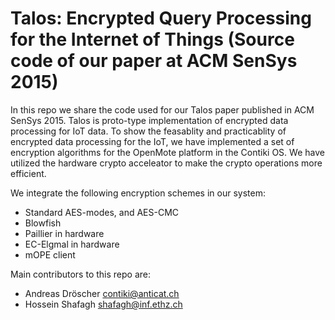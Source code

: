 Talos: Encrypted Query Processing for the Internet of Things (Source code of our paper at ACM SenSys 2015)
============================

In this repo we share the code used for our Talos paper published in ACM SenSys 2015.
Talos is proto-type implementation of encrypted data processing for IoT data. To show the feasablity and practicablity of encrypted data processing for the IoT, we have implemented a set of encryption algorithms for the OpenMote platform in the Contiki OS. We have utilized the hardware crypto acceleator to make the crypto operations more efficient.

We integrate the following encryption schemes in our system:
  * Standard AES-modes, and AES-CMC
  * Blowfish
  * Paillier in hardware
  * EC-Elgmal in hardware
  * mOPE client


Main contributors to this repo are:
 * Andreas Dröscher <contiki@anticat.ch>
 * Hossein Shafagh <shafagh@inf.ethz.ch>
